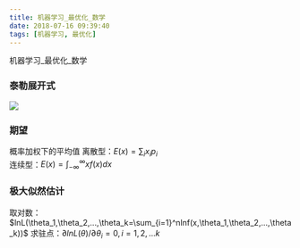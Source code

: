 ```yaml
---
title: 机器学习_最优化_数学
date: 2018-07-16 09:39:40
tags: [机器学习, 最优化]
---
```


机器学习_最优化_数学

<!--more-->
### 泰勒展开式
![](http://p3qhnc0eg.bkt.clouddn.com/blog/img/taylor1.png)

### 期望
概率加权下的平均值
离散型：$E(x)=\sum_ix_ip_i$<br>
连续型：$E(x)=\int_{-\infty}^{\infty}xf(x)dx$

### 极大似然估计
取对数：$lnL(\theta_1,\theta_2,...,\theta_k=\sum_{i=1}^nlnf(x,\theta_1,\theta_2,...,\theta_k))$
求驻点：$\partial{lnL(\theta)}/\partial{\theta_i}=0,i=1,2,...k$

